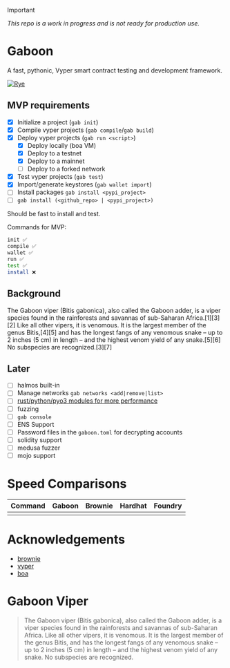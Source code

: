 >[!IMPORTANT]
> *This repo is a work in progress and is not ready for production use.*

# Gaboon

A fast, pythonic, Vyper smart contract testing and development framework.

[![Rye](https://img.shields.io/endpoint?url=https://raw.githubusercontent.com/astral-sh/rye/main/artwork/badge.json)](https://rye.astral.sh)


## MVP requirements

- [x] Initialize a project (`gab init`)
- [x] Compile vyper projects (`gab compile`/`gab build`)
- [x] Deploy vyper projects (`gab run <script>`)
  - [x] Deploy locally (boa VM)
  - [x] Deploy to a testnet
  - [x] Deploy to a mainnet
  - [ ] Deploy to a forked network
- [x] Test vyper projects (`gab test`)
- [x] Import/generate keystores (`gab wallet import`)
- [ ] Install packages `gab install <pypi_project>`
- [ ] `gab install (<github_repo> | <pypi_project>)` 

Should be fast to install and test. 

Commands for MVP:
```bash
init ✅
compile ✅
wallet ✅
run ✅ 
test ✅
install ❌
```

## Background

The Gaboon viper (Bitis gabonica), also called the Gaboon adder, is a viper species found in the rainforests and savannas of sub-Saharan Africa.[1][3][2] Like all other vipers, it is venomous. It is the largest member of the genus Bitis,[4][5] and has the longest fangs of any venomous snake – up to 2 inches (5 cm) in length – and the highest venom yield of any snake.[5][6] No subspecies are recognized.[3][7]


## Later

- [ ] halmos built-in
- [ ] Manage networks `gab networks <add|remove|list>`
- [ ] [rust/python/pyo3 modules for more performance](https://www.maturin.rs/tutorial)
- [ ] fuzzing 
- [ ] `gab console`
- [ ] ENS Support
- [ ] Password files in the `gaboon.toml` for decrypting accounts
- [ ] solidity support
- [ ] medusa fuzzer
- [ ] mojo support

# Speed Comparisons

| Command | Gaboon | Brownie | Hardhat | Foundry |
| ------- | ------ | ------- | ------- | ------- |
|         |        |         |         |         |


# Acknowledgements 

- [brownie](https://github.com/eth-brownie/brownie)
- [vyper](https://github.com/vyperlang/vyper)
- [boa](https://github.com/vyperlang/titanoboa)

# Gaboon Viper

> The Gaboon viper (Bitis gabonica), also called the Gaboon adder, is a viper species found in the rainforests and savannas of sub-Saharan Africa. Like all other vipers, it is venomous. It is the largest member of the genus Bitis, and has the longest fangs of any venomous snake – up to 2 inches (5 cm) in length – and the highest venom yield of any snake. No subspecies are recognized.
